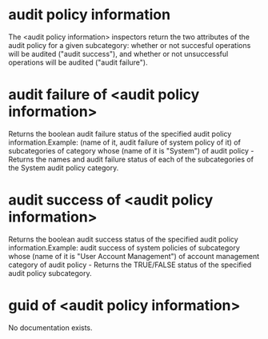 # audit policy information

The &lt;audit policy information&gt; inspectors return the two attributes of the audit policy for a given subcategory: whether or not succesful operations will be audited (&quot;audit success&quot;), and whether or not unsuccessful operations will be audited (&quot;audit failure&quot;).

# audit failure of &lt;audit policy information&gt;

Returns the boolean audit failure status of the specified audit policy information.Example: (name of it, audit failure of system policy of it) of subcategories of category whose (name of it is &quot;System&quot;) of audit policy - Returns the names and audit failure status of each of the subcategories of the System audit policy category.

# audit success of &lt;audit policy information&gt;

Returns the boolean audit success status of the specified audit policy information.Example: audit success of system policies of subcategory whose (name of it is &quot;User Account Management&quot;) of account management category of audit policy - Returns the TRUE/FALSE status of the specified audit policy subcategory.

# guid of &lt;audit policy information&gt;

No documentation exists.

